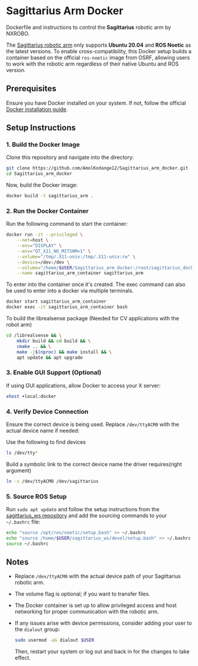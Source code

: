 # Sagittarius Arm Docker

Dockerfile and instructions to control the **Sagittarius** robotic arm by NXROBO.

The [Sagittarius robotic arm](https://github.com/NXROBO/sagittarius_ws) only supports **Ubuntu 20.04** and **ROS Noetic** as the latest versions. To enable cross-compatibility, this Docker setup builds a container based on the official `ros-noetic` image from OSRF, allowing users to work with the robotic arm regardless of their native Ubuntu and ROS version.

## Prerequisites

Ensure you have Docker installed on your system. If not, follow the official [Docker installation guide](https://docs.docker.com/get-docker/).

## Setup Instructions

### 1. Build the Docker Image

Clone this repository and navigate into the directory:

```bash
git clone https://github.com/AmolKodange12/Sagittarius_arm_docker.git
cd Sagittarius_arm_docker
```

Now, build the Docker image:

```bash
docker build -t sagittarius_arm .
```

### 2. Run the Docker Container

Run the following command to start the container:

```bash
docker run -it --privileged \
    --net=host \
    --env="DISPLAY" \
    --env="QT_X11_NO_MITSHM=1" \
    --volume="/tmp/.X11-unix:/tmp/.X11-unix:rw" \
    --device=/dev:/dev \
    --volume="/home/$USER/Sagittarius_arm_docker:/root/sagittarius_docker" \
    --name sagittarius_arm_container sagittarius_arm
```

To enter into the container once it's created.
The exec command can also be used to enter into a docker via multiple terminals.
```bash
docker start sagittarius_arm_container
docker exec -it sagittarius_arm_container bash
```
To build the librealsense package (Needed for CV applications with the robot arm)
```bash
cd /librealsense && \
    mkdir build && cd build && \
    cmake .. && \
    make -j$(nproc) && make install && \
    apt update && apt upgrade	
```

### 3. Enable GUI Support (Optional)

If using GUI applications, allow Docker to access your X server:

```bash
xhost +local:docker
```

### 4. Verify Device Connection

Ensure the correct device is being used. Replace `/dev/ttyACM0` with the actual device name if needed:

Use the following to find devices
```bash
ls /dev/tty*
```

Build a symbolic link to the correct device name the driver requires(right argument)
```bash
ln -s /dev/ttyACM0 /dev/sagittarius
```

### 5. Source ROS Setup

Run `sudo apt update` and follow the setup instructions from the [sagittarius_ws repository](https://github.com/NXROBO/sagittarius_ws) and add the sourcing commands to your `~/.bashrc` file:

```bash
echo "source /opt/ros/noetic/setup.bash" >> ~/.bashrc
echo "source /home/$USER/sagittarius_ws/devel/setup.bash" >> ~/.bashrc
source ~/.bashrc
```

## Notes
- Replace `/dev/ttyACM0` with the actual device path of your Sagittarius robotic arm.
- The volume flag is optional; if you want to transfer files.
- The Docker container is set up to allow privileged access and host networking for proper communication with the robotic arm.
- If any issues arise with device permissions, consider adding your user to the `dialout` group:
  
  ```bash
  sudo usermod -aG dialout $USER
  ```
  
  Then, restart your system or log out and back in for the changes to take effect.
